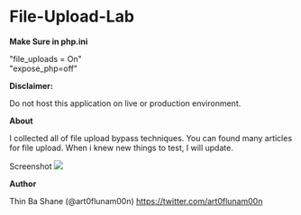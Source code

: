 # File-Upload-Lab

<b>Make Sure in php.ini</b>

"file_uploads = On" <br>
"expose_php=off"

<b>Disclaimer:</b>

Do not host this application on live or production environment.

<b>About</b>

I collected all of file upload bypass techniques. You can found many articles for file upload. When i knew new things to test, I will update. 

Screenshot
<img src="https://s23.postimg.org/kph37jcvv/dvfu.png">

<b>Author</b>

Thin Ba Shane (@art0flunam00n) 
https://twitter.com/art0flunam00n
